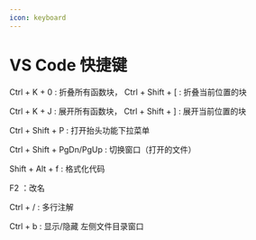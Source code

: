```yaml
---
icon: keyboard
---
```


# VS Code 快捷键

Ctrl + K + 0 : 折叠所有函数块， Ctrl + Shift + \[  : 折叠当前位置的块

Ctrl + K + J : 展开所有函数块，  Ctrl + Shift + ] : 展开当前位置的块

Ctrl + Shift + P  : 打开抬头功能下拉菜单

Ctrl + Shift + PgDn/PgUp : 切换窗口（打开的文件）

Shift + Alt + f : 格式化代码

F2 ：改名

Ctrl + / : 多行注解

Ctrl + b : 显示/隐藏 左侧文件目录窗口

